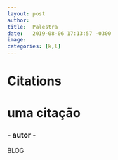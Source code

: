 ```yaml
---
layout: post
author: 
title:  Palestra
date:   2019-08-06 17:13:57 -0300
image: 
categories: [k,l]
---
```

# Citations
<div class="citation text-center">
    <div class="line ln-center"></div>
    <h1 class="cite-phase"> uma citação</h1>
    <h3 class="cite-author"> - autor -</h3>
    <div class="line ln-sm ln-center"></div>
</div>

BLOG

